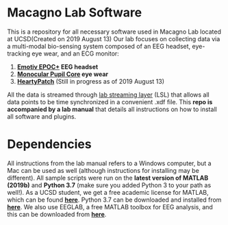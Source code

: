 # Macagno Lab Software
This is a repository for all necessary software used in Macagno Lab located at UCSD(Created on 2019 August 13) Our lab focuses on collecting data via a multi-modal bio-sensing system composed of an EEG headset, eye-tracking eye wear, and an ECG monitor: 
1. __[Emotiv EPOC+](https://www.emotiv.com/epoc/) EEG headset__ 
2. __[Monocular Pupil Core](https://pupil-labs.com/products/core/) eye wear__
3. __[HeartyPatch](https://heartypatch.protocentral.com/)__ (Still in progress as of 2019 August 13)

All the data is streamed through [lab streaming layer](https://github.com/sccn/labstreaminglayer/wiki) (LSL) that allows all data points to be time synchronized in a convenient .xdf file. This __repo is accompanied by a lab manual__ that details all instructions on how to install all software and plugins.

# Dependencies
All instructions from the lab manual refers to a Windows computer, but a Mac can be used as well (although instructions for installing may be different). All sample scripts were run on the __latest version of MATLAB (2019b)__ and __Python 3.7__ (make sure you added Python 3 to your path as well!). As a UCSD student, we get a free academic license for MATLAB, which can be found __[here](https://matlab.ucsd.edu/student.html)__. Python 3.7 can be downloaded and installed from __[here](https://www.python.org/downloads/)__. We also use EEGLAB, a free MATLAB toolbox for EEG analysis, and this can be downloaded from __[here](https://sccn.ucsd.edu/eeglab/index.php)__.
